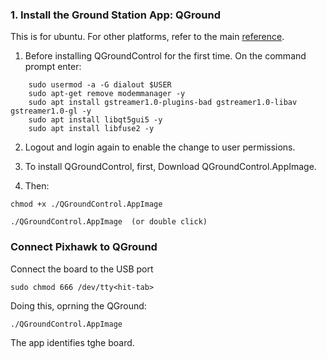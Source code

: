 


### 1. Install the Ground Station App: QGround

This is for ubuntu. For other platforms, refer to the main [reference](https://docs.qgroundcontrol.com/master/en/getting_started/download_and_install.html).


1. Before installing QGroundControl for the first time. On the command prompt enter:

```
    sudo usermod -a -G dialout $USER
    sudo apt-get remove modemmanager -y
    sudo apt install gstreamer1.0-plugins-bad gstreamer1.0-libav gstreamer1.0-gl -y
    sudo apt install libqt5gui5 -y
    sudo apt install libfuse2 -y
```

2. Logout and login again to enable the change to user permissions.

3. To install QGroundControl, first, Download QGroundControl.AppImage.

4. Then:

```
chmod +x ./QGroundControl.AppImage

./QGroundControl.AppImage  (or double click)
```

### Connect Pixhawk to QGround

Connect the board to the USB port

```
sudo chmod 666 /dev/tty<hit-tab>
```

Doing this, oprning the QGround:

```
./QGroundControl.AppImage
```

The app identifies tghe board. 


